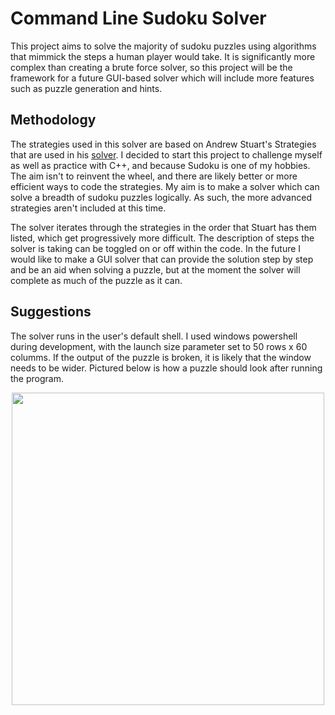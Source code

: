 # Command Line Sudoku Solver
This project aims to solve the majority of sudoku puzzles using algorithms that mimmick the steps a human player would take. It is significantly more complex than creating a brute force solver, so this project will be the framework for a future GUI-based solver which will include more features such as puzzle generation and hints.  

## Methodology
The strategies used in this solver are based on Andrew Stuart's Strategies that are used in his [solver](https://www.sudokuwiki.org/Strategy_Families). I decided to start this project to challenge myself as well as practice with C++, and because Sudoku is one of my hobbies. The aim isn't to reinvent the wheel, and there are likely better or more efficient ways to code the strategies. My aim is to make a solver which can solve a breadth of sudoku puzzles logically. As such, the more advanced strategies aren't included at this time. 

The solver iterates through the strategies in the order that Stuart has them listed, which get progressively more difficult. The description of steps the solver is taking can be toggled on or off within the code. In the future I would like to make a GUI solver that can provide the solution step by step and be an aid when solving a puzzle, but at the moment the solver will complete as much of the puzzle as it can. 

## Suggestions
The solver runs in the user's default shell. I used windows powershell during development, with the launch size parameter set to 50 rows x 60 columms. If the output of the puzzle is broken, it is likely that the window needs to be wider. Pictured below is how a puzzle should look after running the program.

<p align="center">
  <img src="https://github.com/bradwinchester/sudoku-solver/assets/104231576/1ccd3bb6-3335-4da1-9541-a7086112bab9" width="500" />
</p>


